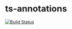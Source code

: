 # ts-annotations
[![Build Status](https://travis-ci.org/gejustin/ts-annotations.svg?branch=master)](https://travis-ci.org/gejustin/ts-annotations)
